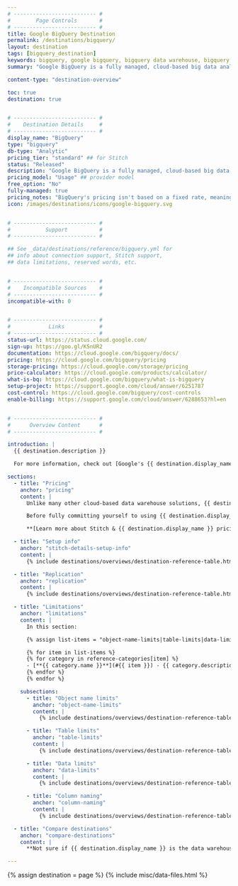 ```yaml
---
# -------------------------- #
#        Page Controls       #
# -------------------------- #
title: Google BigQuery Destination
permalink: /destinations/bigquery/
layout: destination
tags: [bigquery_destination]
keywords: bigquery, google bigquery, bigquery data warehouse, bigquery etl, etl to bigquery
summary: "Google BigQuery is a fully managed, cloud-based big data analytics web service for processing very large read-only data sets. BigQuery was designed for analyzing data on the order of billions of rows, using a SQL-like syntax."

content-type: "destination-overview"

toc: true
destination: true


# -------------------------- #
#    Destination Details     #
# -------------------------- #
display_name: "BigQuery"
type: "bigquery"
db-type: "Analytic"
pricing_tier: "standard" ## for Stitch
status: "Released"
description: "Google BigQuery is a fully managed, cloud-based big data analytics web service for processing very large read-only data sets. BigQuery was designed for analyzing data on the order of billions of rows, using a SQL-like syntax."
pricing_model: "Usage" ## provider model
free_option: "No"
fully-managed: true
pricing_notes: "BigQuery's pricing isn't based on a fixed rate, meaning your bill can vary over time."
icon: /images/destinations/icons/google-bigquery.svg


# -------------------------- #
#           Support          #
# -------------------------- #

## See _data/destinations/reference/bigquery.yml for
## info about connection support, Stitch support,
## data limitations, reserved words, etc.


# -------------------------- #
#    Incompatible Sources    #
# -------------------------- #
incompatible-with: 0


# -------------------------- #
#            Links           #
# -------------------------- #
status-url: https://status.cloud.google.com/
sign-up: https://goo.gl/KSnUR2
documentation: https://cloud.google.com/bigquery/docs/
pricing: https://cloud.google.com/bigquery/pricing
storage-pricing: https://cloud.google.com/storage/pricing
price-calculator: https://cloud.google.com/products/calculator/
what-is-bq: https://cloud.google.com/bigquery/what-is-bigquery
setup-project: https://support.google.com/cloud/answer/6251787
cost-control: https://cloud.google.com/bigquery/cost-controls
enable-billing: https://support.google.com/cloud/answer/6288653?hl=en


# -------------------------- #
#      Overview Content      #
# -------------------------- #

introduction: |
  {{ destination.description }}

  For more information, check out [Google's {{ destination.display_name }} overview]({{ destination.what-is-bq }}).

sections:
  - title: "Pricing"
    anchor: "pricing"
    content: |
      Unlike many other cloud-based data warehouse solutions, {{ destination.display_name }}'s pricing model is based on **usage** and not a fixed-rate. This means that your bill can vary over time. 

      Before fully committing yourself to using {{ destination.display_name }} as your data warehouse, we recommend familiarizing yourself with the {{ destination.display_name }} pricing model and how using Stitch may impact your costs.

      **[Learn more about Stitch & {{ destination.display_name }} pricing]({{ link.destinations.overviews.bigquery-pricing | prepend: site.baseurl }})**

  - title: "Setup info"
    anchor: "stitch-details-setup-info"
    content: |
      {% include destinations/overviews/destination-reference-table.html list="stitch-details" %}

  - title: "Replication"
    anchor: "replication"
    content: |
      {% include destinations/overviews/destination-reference-table.html list="replication" %}

  - title: "Limitations"
    anchor: "limitations"
    content: |
      In this section:

      {% assign list-items = "object-name-limits|table-limits|data-limits|column-naming" | split: "|" %}

      {% for item in list-items %}
      {% for category in reference-categories[item] %}
      - [**{{ category.name }}**](#{{ item }}) - {{ category.description | flatify }}
      {% endfor %}
      {% endfor %}

    subsections:
      - title: "Object name limits"
        anchor: "object-name-limits"
        content: |
          {% include destinations/overviews/destination-reference-table.html list="object-name-limits" %}

      - title: "Table limits"
        anchor: "table-limits"
        content: |
          {% include destinations/overviews/destination-reference-table.html list="table-limits" %}

      - title: "Data limits"
        anchor: "data-limits"
        content: |
          {% include destinations/overviews/destination-reference-table.html list="data-limits" %}

      - title: "Column naming"
        anchor: "column-naming"
        content: |
          {% include destinations/overviews/destination-reference-table.html list="column-naming" %}

  - title: "Compare destinations"
    anchor: "compare-destinations"
    content: |
      **Not sure if {{ destination.display_name }} is the data warehouse for you?** Check out the [Choosing a Stitch Destination]({{ link.destinations.overviews.choose-destination | prepend: site.baseurl }}) guide to compare each of Stitch's destination offerings.

---
```

{% assign destination = page %}
{% include misc/data-files.html %}
